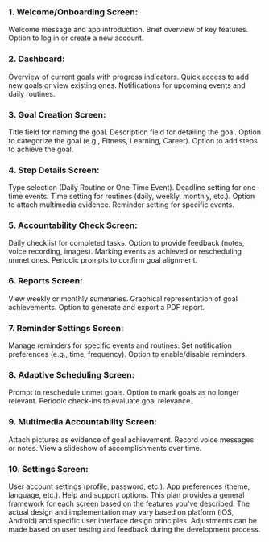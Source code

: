 ### 1. Welcome/Onboarding Screen:
Welcome message and app introduction.
Brief overview of key features.
Option to log in or create a new account.
### 2. Dashboard:
Overview of current goals with progress indicators.
Quick access to add new goals or view existing ones.
Notifications for upcoming events and daily routines.
### 3. Goal Creation Screen:
Title field for naming the goal.
Description field for detailing the goal.
Option to categorize the goal (e.g., Fitness, Learning, Career).
Option to add steps to achieve the goal.
### 4. Step Details Screen:
Type selection (Daily Routine or One-Time Event).
Deadline setting for one-time events.
Time setting for routines (daily, weekly, monthly, etc.).
Option to attach multimedia evidence.
Reminder setting for specific events.
### 5. Accountability Check Screen:
Daily checklist for completed tasks.
Option to provide feedback (notes, voice recording, images).
Marking events as achieved or rescheduling unmet ones.
Periodic prompts to confirm goal alignment.
### 6. Reports Screen:
View weekly or monthly summaries.
Graphical representation of goal achievements.
Option to generate and export a PDF report.
### 7. Reminder Settings Screen:
Manage reminders for specific events and routines.
Set notification preferences (e.g., time, frequency).
Option to enable/disable reminders.
### 8. Adaptive Scheduling Screen:
Prompt to reschedule unmet goals.
Option to mark goals as no longer relevant.
Periodic check-ins to evaluate goal relevance.
### 9. Multimedia Accountability Screen:
Attach pictures as evidence of goal achievement.
Record voice messages or notes.
View a slideshow of accomplishments over time.
### 10. Settings Screen:
User account settings (profile, password, etc.).
App preferences (theme, language, etc.).
Help and support options.
This plan provides a general framework for each screen based on the features you've described. The actual design and implementation may vary based on platform (iOS, Android) and specific user interface design principles. Adjustments can be made based on user testing and feedback during the development process.
